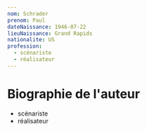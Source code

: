 ```yaml
---
nom: Schrader
prenom: Paul
dateNaissance: 1946-07-22
lieuNaissance: Grand Rapids
nationalite: US
profession:
  - scénariste
  - réalisateur
---
```


# Biographie de l'auteur

- scénariste
- réalisateur
